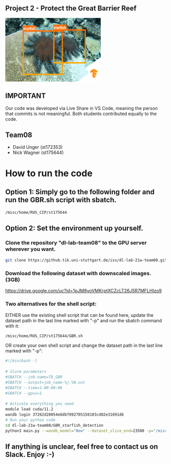## Project 2 - Protect the Great Barrier Reef

<img src="1_starfishes.png" alt="MarineGEO circle logo" style="height: 200px; width:300px;"/>


## IMPORTANT
Our code was developed via Live Share in VS Code, meaning the person that commits is not meaningful.
Both students contributed equally to the code.
## Team08
- David Unger (st172353)
- Nick Wagner (st175644)

# How to run the code
## Option 1: Simply go to the following folder and run the GBR.sh script with sbatch.
```/misc/home/RUS_CIP/st175644```

## Option 2: Set the environment up yourself.
### Clone the repository "dl-lab-team08" to the GPU server wherever you want.
```sh
git clone https://github.tik.uni-stuttgart.de/iss/dl-lab-21w-team08.git
```
### Download the following dataset with downscaled images. (3GB) 
   https://drive.google.com/uc?id=1pJM8yoVMKrptXCZcLT26J5R7MFLHIzo9

### Two alternatives for the shell script:<br />
EITHER use the existing shell script that can be found here, update the dataset path in the last line marked with "-p" and run the sbatch command with it: 
```sh
/misc/home/RUS_CIP/st175644/GBR.sh
```
OR create your own shell script and change the dataset path in the last line marked with "-p":
 ```sh
#!/bin/bash -l

# Slurm parameters
#SBATCH --job-name=T8_GBR
#SBATCH --output=job_name-%j.%N.out
#SBATCH --time=1-00:00:00
#SBATCH --gpus=1

# Activate everything you need
module load cuda/11.2
wandb login 37262d20054e8dbf092705158103cd02e31691d6
# Run your python code
cd dl-lab-21w-team08/GBR_starfish_detection
python3 main.py --wandb_model="New" --dataset_slice_end=23500 -p="/misc/home/RUS_CIP/st175644/GBR_dataset/"
```

## If anything is unclear, feel free to contact us on Slack. Enjoy :-)
